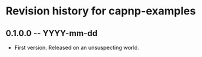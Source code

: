 # Revision history for capnp-examples

## 0.1.0.0 -- YYYY-mm-dd

* First version. Released on an unsuspecting world.
